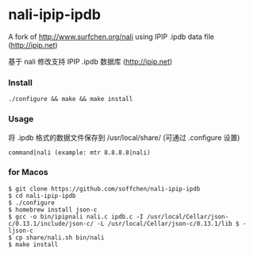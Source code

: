 # nali-ipip-ipdb
A fork of http://www.surfchen.org/nali using IPIP .ipdb data file (http://ipip.net)

基于 nali 修改支持 IPIP .ipdb 数据库 (http://ipip.net)

### Install

`./configure && make && make install`

### Usage

将 .ipdb 格式的数据文件保存到 /usr/local/share/ (可通过 .configure 设置)

`command|nali (example: mtr 8.8.8.8|nali)`

### for Macos

```
$ git clone https://github.com/soffchen/nali-ipip-ipdb
$ cd nali-ipip-ipdb
$ ./configure
$ homebrew install json-c
$ gcc -o bin/ipipnali nali.c ipdb.c -I /usr/local/Cellar/json-c/0.13.1/include/json-c/ -L /usr/local/Cellar/json-c/0.13.1/lib $ -ljson-c
$ cp share/nali.sh bin/nali
$ make install
```
